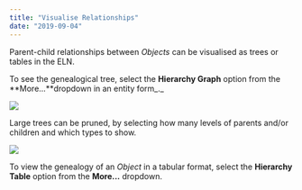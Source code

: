 ```yaml
---
title: "Visualise Relationships"
date: "2019-09-04"
---
```


  
Parent-child relationships between _Objects_ can be visualised as trees or tables in the ELN.

To see the genealogical tree, select the **Hierarchy Graph** option from the **More...**dropdown in an entity form_._

![](https://openbis.ch/wp-content/uploads/2019/09/Screenshot-2020-03-10-at-11.14.21-300x229.png)

Large trees can be pruned, by selecting how many levels of parents and/or children and which types to show.

![](https://openbis.ch/wp-content/uploads/2018/08/hierarchy-graph-1024x392.png)

To view the genealogy of an _Object_ in a tabular format, select the **Hierarchy Table** option from the **More...** dropdown.
